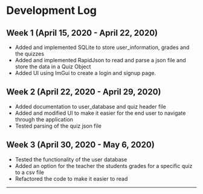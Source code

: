 # Development Log

## Week 1 (April 15, 2020 - April 22, 2020)
* Added and implemented SQLite to store user_information, grades and the quizzes
* Added and implemented RapidJson to read and parse a json file and store the data in a Quiz Object
* Added UI using ImGui to create a login and signup page.

## Week 2 (April 22, 2020 - April 29, 2020)
* Added documentation to user_database and quiz header file
* Added and modified UI to make it easier for the end user to navigate through the application
* Tested parsing of the quiz json file

## Week 3 (April 30, 2020 - May 6, 2020)
* Tested the functionality of the user database
* Added an option for the teacher the students grades for a specific quiz to a csv file
* Refactored the code to make it easier to read
---
